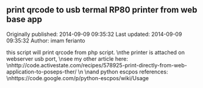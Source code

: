## print qrcode to usb termal RP80 printer from web base app

Originally published: 2014-09-09 09:35:32
Last updated: 2014-09-09 09:35:32
Author: imam ferianto

this script will print qrcode from php script.\nthe printer is attached on webserver usb port,\nsee my other article here:\nhttp://code.activestate.com/recipes/578925-print-directly-from-web-application-to-poseps-ther/\n\nand python escpos references:\nhttps://code.google.com/p/python-escpos/wiki/Usage